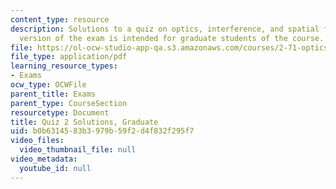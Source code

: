 ```yaml
---
content_type: resource
description: Solutions to a quiz on optics, interference, and spatial filtering.  This
  version of the exam is intended for graduate students of the course.
file: https://ol-ocw-studio-app-qa.s3.amazonaws.com/courses/2-71-optics-spring-2009/b0b6314583b3979b59f2d4f832f295f7_MIT2_71S09_gquiz2_sol.pdf
file_type: application/pdf
learning_resource_types:
- Exams
ocw_type: OCWFile
parent_title: Exams
parent_type: CourseSection
resourcetype: Document
title: Quiz 2 Solutions, Graduate
uid: b0b63145-83b3-979b-59f2-d4f832f295f7
video_files:
  video_thumbnail_file: null
video_metadata:
  youtube_id: null
---
```

